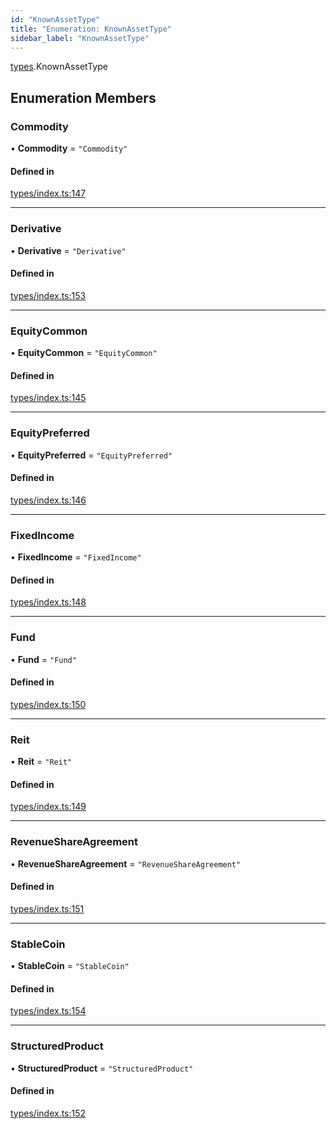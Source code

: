 ```yaml
---
id: "KnownAssetType"
title: "Enumeration: KnownAssetType"
sidebar_label: "KnownAssetType"
---
```


[types](../../../modules/Types/Types.md).KnownAssetType

## Enumeration Members

### Commodity

• **Commodity** = ``"Commodity"``

#### Defined in

[types/index.ts:147](https://github.com/PolymeshAssociation/polymesh-sdk/blob/daafaa68f/src/types/index.ts#L147)

___

### Derivative

• **Derivative** = ``"Derivative"``

#### Defined in

[types/index.ts:153](https://github.com/PolymeshAssociation/polymesh-sdk/blob/daafaa68f/src/types/index.ts#L153)

___

### EquityCommon

• **EquityCommon** = ``"EquityCommon"``

#### Defined in

[types/index.ts:145](https://github.com/PolymeshAssociation/polymesh-sdk/blob/daafaa68f/src/types/index.ts#L145)

___

### EquityPreferred

• **EquityPreferred** = ``"EquityPreferred"``

#### Defined in

[types/index.ts:146](https://github.com/PolymeshAssociation/polymesh-sdk/blob/daafaa68f/src/types/index.ts#L146)

___

### FixedIncome

• **FixedIncome** = ``"FixedIncome"``

#### Defined in

[types/index.ts:148](https://github.com/PolymeshAssociation/polymesh-sdk/blob/daafaa68f/src/types/index.ts#L148)

___

### Fund

• **Fund** = ``"Fund"``

#### Defined in

[types/index.ts:150](https://github.com/PolymeshAssociation/polymesh-sdk/blob/daafaa68f/src/types/index.ts#L150)

___

### Reit

• **Reit** = ``"Reit"``

#### Defined in

[types/index.ts:149](https://github.com/PolymeshAssociation/polymesh-sdk/blob/daafaa68f/src/types/index.ts#L149)

___

### RevenueShareAgreement

• **RevenueShareAgreement** = ``"RevenueShareAgreement"``

#### Defined in

[types/index.ts:151](https://github.com/PolymeshAssociation/polymesh-sdk/blob/daafaa68f/src/types/index.ts#L151)

___

### StableCoin

• **StableCoin** = ``"StableCoin"``

#### Defined in

[types/index.ts:154](https://github.com/PolymeshAssociation/polymesh-sdk/blob/daafaa68f/src/types/index.ts#L154)

___

### StructuredProduct

• **StructuredProduct** = ``"StructuredProduct"``

#### Defined in

[types/index.ts:152](https://github.com/PolymeshAssociation/polymesh-sdk/blob/daafaa68f/src/types/index.ts#L152)
